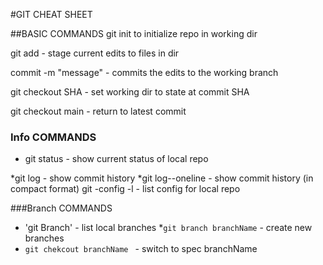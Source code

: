 #GIT CHEAT SHEET

##BASIC COMMANDS
git init to initialize repo in working dir

git add - stage current edits to files in dir

commit -m "message" - commits the edits to the working branch

git checkout SHA - set working dir to state at commit SHA

git checkout main - return to latest commit

### Info COMMANDS
* git status - show current status of local repo

*git log - show commit history
*git log--oneline - show commit history (in compact format)
git -config -l - list config for local repo

###Branch COMMANDS

* 'git Branch' - list local branches
*`git branch branchName` - create new branches
* `git chekcout branchName ` - switch to spec branchName
